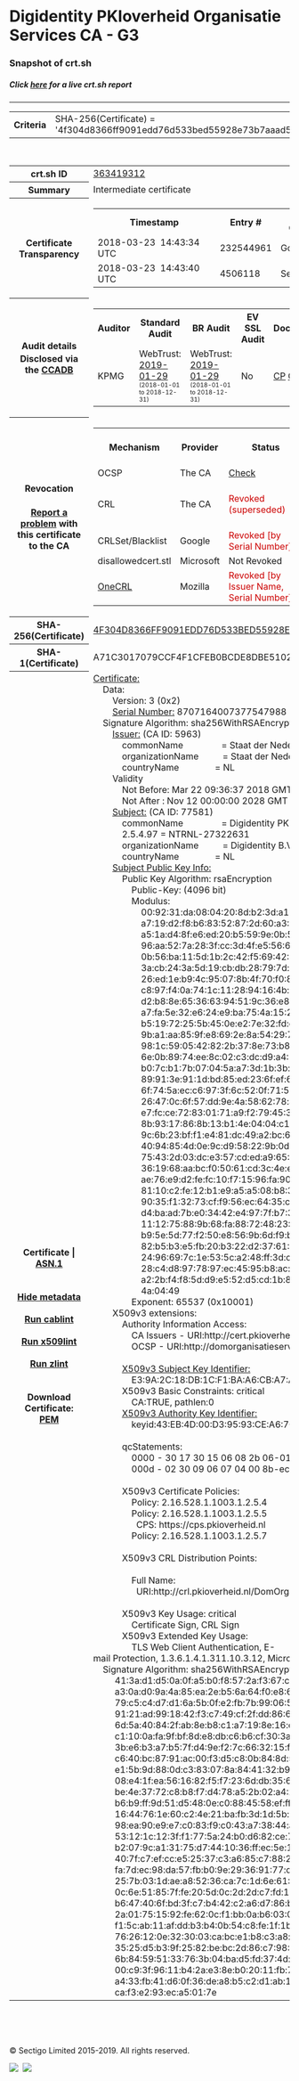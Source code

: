 # Digidentity PKIoverheid Organisatie Services CA - G3
### Snapshot of crt.sh
##### Click [here](https://crt.sh/?q=4F304D8366FF9091EDD76D533BED55928E73B7AAAD52E35B86E762A77F04694E) for a live crt.sh report

---
<!DOCTYPE HTML PUBLIC "-//W3C//DTD HTML 4.0 Transitional//EN">
<HTML>

<BODY>

<TABLE>
  <TR>
    <TH class="outer">Criteria</TH>
    <TD class="outer">SHA-256(Certificate) = '4f304d8366ff9091edd76d533bed55928e73b7aaad52e35b86e762a77f04694e'</TD>
  </TR>
</TABLE>
<BR>
<TABLE>
  <TR>
    <TH class="outer">crt.sh ID</TH>
    <TD class="outer"><A href="?id=363419312">363419312</A></TD>
  </TR>
  <TR>
    <TH class="outer">Summary</TH>
    <TD class="outer">Intermediate certificate</TD>
  </TR>
  <TR>
    <TH class="outer">Certificate<BR>Transparency</TH>
    <TD class="outer">
<TABLE class="options" style="margin-left:0px">
  <TR>
    <TH>Timestamp</TH>
    <TH>Entry #</TH>
    <TH>Log Operator</TH>
    <TH>Log URL</TH>
  </TR>
  <TR>
    <TD>2018-03-23&nbsp; <FONT class="small">14:43:34 UTC</FONT></TD>
    <TD>232544961</TD>
    <TD>Google</TD>
    <TD>https://ct.googleapis.com/rocketeer</TD>
  </TR>
  <TR>
    <TD>2018-03-23&nbsp; <FONT class="small">14:43:40 UTC</FONT></TD>
    <TD>4506118</TD>
    <TD>Sectigo</TD>
    <TD>https://dodo.ct.comodo.com</TD>
  </TR>
</TABLE>
    </TD>
  </TR>
  <TR>
    <TH class="outer">Audit details<BR>
      <DIV class="small" style="padding-top:3px">Disclosed via the
        <A href="//ccadb-public.secure.force.com/mozilla/PublicAllIntermediateCerts" target="_blank">CCADB</A></DIV>
    </TH>
    <TD class="outer">
<TABLE class="options" style="margin-left:0px">
  <TR>
    <TH>Auditor</TH>
    <TH>Standard Audit</TH>
    <TH>BR Audit</TH>
    <TH>EV SSL Audit</TH>
    <TH>Documents</TH>
    <TH>CCADB</TH>
    <TH>Root Owner / Certificate</TH>
  </TR>
  <TR>
    <TD style="vertical-align:middle">KPMG</TD>
    <TD>WebTrust:
      <A href="https://www.cpacanada.ca/generichandlers/CPACHandler.ashx?attachmentid=224596" target="_blank">2019-01-29</A>
      <BR><FONT style="font-size:8pt">(2018-01-01 to 2018-12-31)</FONT></TD>
    <TD>WebTrust:
      <A href="https://www.cpacanada.ca/generichandlers/CPACHandler.ashx?attachmentid=224597" target="_blank">2019-01-29</A>
      <BR><FONT style="font-size:8pt">(2018-01-01 to 2018-12-31)</FONT></TD>
    <TD>No    <TD>
      <A href="https://logius.nl/english/pkioverheid" target="blank">CP</A>
      <A href="https://cps.pkioverheid.nl" target="blank">CPS</A>
    </TD>
    <TD><A href="//ccadb.force.com/0011J00001F3dXtQAJ" target="_blank">0011J00001F3dXtQAJ</A></TD>
    <TD><A href="/?id=8693290">Government of The Netherlands, PKIoverheid (Logius)</A></TD>
  </TR>
</TABLE>
    </TD>
  </TR>
  <TR>
    <TH class="outer">Revocation<BR><BR>
      <DIV class="small" style="padding-top:3px"><A href="?id=363419312&opt=problemreporting">Report a problem</A> with<BR>this certificate to the CA</DIV></TH>
    <TD class="outer">
      <TABLE class="options" style="margin-left:0px">
        <TR>
          <TH>Mechanism</TH>
          <TH>Provider</TH>
          <TH>Status</TH>
          <TH>Revocation Date</TH>
          <TH>Last Observed in CRL</TH>
          <TH>Last Checked <SPAN style="color:#CC0000;vertical-align:middle;font-size:70%;font-weight:normal">(Error)</SPAN></TH>
        </TR>
        <TR>
          <TD>OCSP</TD>
          <TD>The CA</TD>
          <TD><A href="?id=363419312&opt=ocsp">Check</A></TD>
          <TD><SPAN style="color:#888888">?</SPAN></TD>
          <TD><SPAN style="color:#888888">n/a</SPAN></TD>
          <TD><SPAN style="color:#888888">?</SPAN></TD>
        </TR>
        <TR>
          <TD>CRL</TD>
          <TD>The CA</TD>
          <TD><SPAN style="color:#CC0000">Revoked (superseded)</SPAN></TD><TD>2018-05-17&nbsp; <FONT class="small">08:52:28 UTC</FONT></TD><TD>2019-07-05&nbsp; <FONT class="small">14:19:02 UTC</FONT></TD><TD>2019-12-04&nbsp; <FONT class="small">16:44:22 UTC</FONT></TD>
        </TR>
        <TR>
          <TD>CRLSet/Blacklist</TD>
          <TD>Google</TD>
          <TD><SPAN style="color:#CC0000">Revoked [by Serial Number]</SPAN></TD>
          <TD><SPAN style="color:#888888">n/a</SPAN></TD>
          <TD><SPAN style="color:#888888">n/a</SPAN></TD>
          <TD><SPAN style="color:#888888">n/a</SPAN></TD>
        </TR>
        <TR>
          <TD>disallowedcert.stl</TD>
          <TD>Microsoft</TD>
          <TD>Not Revoked</TD>
          <TD><SPAN style="color:#888888">n/a</SPAN></TD>
          <TD><SPAN style="color:#888888">n/a</SPAN></TD>
          <TD><SPAN style="color:#888888">n/a</SPAN></TD>
        </TR>
        <TR>
          <TD><A href="/mozilla-onecrl" target="_blank">OneCRL</A></TD>
          <TD>Mozilla</TD>
          <TD><SPAN style="color:#CC0000">Revoked [by Issuer Name, Serial Number]</SPAN></TD><TD>2018-05-30&nbsp; <FONT class="small">12:35:03 UTC</FONT></TD>
          <TD><SPAN style="color:#888888">n/a</SPAN></TD>
          <TD><SPAN style="color:#888888">n/a</SPAN></TD>
        </TR>
      </TABLE>
    </TD>
  </TR>
  <TR>
    <TH class="outer">SHA-256(Certificate)</TH>
    <TD class="outer"><A href="//censys.io/certificates/4f304d8366ff9091edd76d533bed55928e73b7aaad52e35b86e762a77f04694e">4F304D8366FF9091EDD76D533BED55928E73B7AAAD52E35B86E762A77F04694E</A></TD>
  </TR>
  <TR>
    <TH class="outer">SHA-1(Certificate)</TH>
    <TD class="outer">A71C3017079CCF4F1CFEB0BCDE8DBE51026E7538</TD>
  </TR>
  <TR>
    <TH class="outer">Certificate | <A href="?asn1=363419312">ASN.1</A>
      <SPAN class="small"><BR>
      <BR><BR><A href="?id=363419312&opt=nometadata">Hide metadata</A>
      <BR><BR><A href="?id=363419312&opt=cablint">Run cablint</A>
      <BR><BR><A href="?id=363419312&opt=x509lint">Run x509lint</A>
      <BR><BR><A href="?id=363419312&opt=zlint">Run zlint</A>
      <BR><BR><BR>Download Certificate: <A href="?d=363419312">PEM</A>
      </SPAN>
    </TH>
    <TD class="text"><A href="?d=363419312">Certificate:</A><BR>&nbsp;&nbsp;&nbsp;&nbsp;Data:<BR>&nbsp;&nbsp;&nbsp;&nbsp;&nbsp;&nbsp;&nbsp;&nbsp;Version:&nbsp;3&nbsp;(0x2)<BR>&nbsp;&nbsp;&nbsp;&nbsp;&nbsp;&nbsp;&nbsp;&nbsp;<A href="?serial=78d60f883cce32d4">Serial&nbsp;Number:</A>&nbsp;8707164007377547988&nbsp;(0x78d60f883cce32d4)<BR>&nbsp;&nbsp;&nbsp;&nbsp;Signature&nbsp;Algorithm:&nbsp;sha256WithRSAEncryption<BR>&nbsp;&nbsp;&nbsp;&nbsp;&nbsp;&nbsp;&nbsp;&nbsp;<A href="?caid=5963">Issuer:</A> <SPAN class="small">(CA ID: 5963)</SPAN><BR>&nbsp;&nbsp;&nbsp;&nbsp;&nbsp;&nbsp;&nbsp;&nbsp;&nbsp;&nbsp;&nbsp;&nbsp;commonName&nbsp;&nbsp;&nbsp;&nbsp;&nbsp;&nbsp;&nbsp;&nbsp;&nbsp;&nbsp;&nbsp;&nbsp;&nbsp;&nbsp;&nbsp;&nbsp;=&nbsp;Staat&nbsp;der&nbsp;Nederlanden&nbsp;Organisatie&nbsp;Services&nbsp;CA&nbsp;-&nbsp;G3<BR>&nbsp;&nbsp;&nbsp;&nbsp;&nbsp;&nbsp;&nbsp;&nbsp;&nbsp;&nbsp;&nbsp;&nbsp;organizationName&nbsp;&nbsp;&nbsp;&nbsp;&nbsp;&nbsp;&nbsp;&nbsp;&nbsp;&nbsp;=&nbsp;Staat&nbsp;der&nbsp;Nederlanden<BR>&nbsp;&nbsp;&nbsp;&nbsp;&nbsp;&nbsp;&nbsp;&nbsp;&nbsp;&nbsp;&nbsp;&nbsp;countryName&nbsp;&nbsp;&nbsp;&nbsp;&nbsp;&nbsp;&nbsp;&nbsp;&nbsp;&nbsp;&nbsp;&nbsp;&nbsp;&nbsp;&nbsp;=&nbsp;NL<BR>&nbsp;&nbsp;&nbsp;&nbsp;&nbsp;&nbsp;&nbsp;&nbsp;Validity<BR>&nbsp;&nbsp;&nbsp;&nbsp;&nbsp;&nbsp;&nbsp;&nbsp;&nbsp;&nbsp;&nbsp;&nbsp;Not&nbsp;Before:&nbsp;Mar&nbsp;22&nbsp;09:36:37&nbsp;2018&nbsp;GMT<BR>&nbsp;&nbsp;&nbsp;&nbsp;&nbsp;&nbsp;&nbsp;&nbsp;&nbsp;&nbsp;&nbsp;&nbsp;Not&nbsp;After&nbsp;:&nbsp;Nov&nbsp;12&nbsp;00:00:00&nbsp;2028&nbsp;GMT<BR>&nbsp;&nbsp;&nbsp;&nbsp;&nbsp;&nbsp;&nbsp;&nbsp;<A href="?caid=77581">Subject:</A> <SPAN class="small">(CA ID: 77581)</SPAN><BR>&nbsp;&nbsp;&nbsp;&nbsp;&nbsp;&nbsp;&nbsp;&nbsp;&nbsp;&nbsp;&nbsp;&nbsp;commonName&nbsp;&nbsp;&nbsp;&nbsp;&nbsp;&nbsp;&nbsp;&nbsp;&nbsp;&nbsp;&nbsp;&nbsp;&nbsp;&nbsp;&nbsp;&nbsp;=&nbsp;Digidentity&nbsp;PKIoverheid&nbsp;Organisatie&nbsp;Services&nbsp;CA&nbsp;-&nbsp;G3<BR>&nbsp;&nbsp;&nbsp;&nbsp;&nbsp;&nbsp;&nbsp;&nbsp;&nbsp;&nbsp;&nbsp;&nbsp;2.5.4.97&nbsp;=&nbsp;NTRNL-27322631<BR>&nbsp;&nbsp;&nbsp;&nbsp;&nbsp;&nbsp;&nbsp;&nbsp;&nbsp;&nbsp;&nbsp;&nbsp;organizationName&nbsp;&nbsp;&nbsp;&nbsp;&nbsp;&nbsp;&nbsp;&nbsp;&nbsp;&nbsp;=&nbsp;Digidentity&nbsp;B.V.<BR>&nbsp;&nbsp;&nbsp;&nbsp;&nbsp;&nbsp;&nbsp;&nbsp;&nbsp;&nbsp;&nbsp;&nbsp;countryName&nbsp;&nbsp;&nbsp;&nbsp;&nbsp;&nbsp;&nbsp;&nbsp;&nbsp;&nbsp;&nbsp;&nbsp;&nbsp;&nbsp;&nbsp;=&nbsp;NL<BR>&nbsp;&nbsp;&nbsp;&nbsp;&nbsp;&nbsp;&nbsp;&nbsp;<A href="?spkisha256=bcc6f04555bdce42650a8214c14fc410d81f8ff5e596ef4403253cd7bb07e9d5">Subject&nbsp;Public&nbsp;Key&nbsp;Info:</A><BR>&nbsp;&nbsp;&nbsp;&nbsp;&nbsp;&nbsp;&nbsp;&nbsp;&nbsp;&nbsp;&nbsp;&nbsp;Public&nbsp;Key&nbsp;Algorithm:&nbsp;rsaEncryption<BR>&nbsp;&nbsp;&nbsp;&nbsp;&nbsp;&nbsp;&nbsp;&nbsp;&nbsp;&nbsp;&nbsp;&nbsp;&nbsp;&nbsp;&nbsp;&nbsp;Public-Key:&nbsp;(4096&nbsp;bit)<BR>&nbsp;&nbsp;&nbsp;&nbsp;&nbsp;&nbsp;&nbsp;&nbsp;&nbsp;&nbsp;&nbsp;&nbsp;&nbsp;&nbsp;&nbsp;&nbsp;Modulus:<BR>&nbsp;&nbsp;&nbsp;&nbsp;&nbsp;&nbsp;&nbsp;&nbsp;&nbsp;&nbsp;&nbsp;&nbsp;&nbsp;&nbsp;&nbsp;&nbsp;&nbsp;&nbsp;&nbsp;&nbsp;00:92:31:da:08:04:20:8d:b2:3d:a1:75:b3:85:88:<BR>&nbsp;&nbsp;&nbsp;&nbsp;&nbsp;&nbsp;&nbsp;&nbsp;&nbsp;&nbsp;&nbsp;&nbsp;&nbsp;&nbsp;&nbsp;&nbsp;&nbsp;&nbsp;&nbsp;&nbsp;a7:19:d2:f8:b6:83:52:87:2d:60:a3:9e:16:a9:fd:<BR>&nbsp;&nbsp;&nbsp;&nbsp;&nbsp;&nbsp;&nbsp;&nbsp;&nbsp;&nbsp;&nbsp;&nbsp;&nbsp;&nbsp;&nbsp;&nbsp;&nbsp;&nbsp;&nbsp;&nbsp;a5:1a:d4:8f:e6:ed:20:b5:59:9e:0b:5a:09:3a:cb:<BR>&nbsp;&nbsp;&nbsp;&nbsp;&nbsp;&nbsp;&nbsp;&nbsp;&nbsp;&nbsp;&nbsp;&nbsp;&nbsp;&nbsp;&nbsp;&nbsp;&nbsp;&nbsp;&nbsp;&nbsp;96:aa:52:7a:28:3f:cc:3d:4f:e5:56:64:1e:06:5a:<BR>&nbsp;&nbsp;&nbsp;&nbsp;&nbsp;&nbsp;&nbsp;&nbsp;&nbsp;&nbsp;&nbsp;&nbsp;&nbsp;&nbsp;&nbsp;&nbsp;&nbsp;&nbsp;&nbsp;&nbsp;0b:56:ba:11:5d:1b:2c:42:f5:69:42:75:60:54:47:<BR>&nbsp;&nbsp;&nbsp;&nbsp;&nbsp;&nbsp;&nbsp;&nbsp;&nbsp;&nbsp;&nbsp;&nbsp;&nbsp;&nbsp;&nbsp;&nbsp;&nbsp;&nbsp;&nbsp;&nbsp;3a:cb:24:3a:5d:19:cb:db:28:79:7d:6d:2b:67:83:<BR>&nbsp;&nbsp;&nbsp;&nbsp;&nbsp;&nbsp;&nbsp;&nbsp;&nbsp;&nbsp;&nbsp;&nbsp;&nbsp;&nbsp;&nbsp;&nbsp;&nbsp;&nbsp;&nbsp;&nbsp;26:ed:1e:b9:4c:95:07:8b:4f:70:f0:8b:b4:32:f7:<BR>&nbsp;&nbsp;&nbsp;&nbsp;&nbsp;&nbsp;&nbsp;&nbsp;&nbsp;&nbsp;&nbsp;&nbsp;&nbsp;&nbsp;&nbsp;&nbsp;&nbsp;&nbsp;&nbsp;&nbsp;c8:97:f4:0a:74:1c:11:28:94:16:4b:76:5a:2e:42:<BR>&nbsp;&nbsp;&nbsp;&nbsp;&nbsp;&nbsp;&nbsp;&nbsp;&nbsp;&nbsp;&nbsp;&nbsp;&nbsp;&nbsp;&nbsp;&nbsp;&nbsp;&nbsp;&nbsp;&nbsp;d2:b8:8e:65:36:63:94:51:9c:36:e8:3a:c2:7e:4e:<BR>&nbsp;&nbsp;&nbsp;&nbsp;&nbsp;&nbsp;&nbsp;&nbsp;&nbsp;&nbsp;&nbsp;&nbsp;&nbsp;&nbsp;&nbsp;&nbsp;&nbsp;&nbsp;&nbsp;&nbsp;a7:fa:5e:32:e6:24:e9:ba:75:4a:15:26:45:a2:c2:<BR>&nbsp;&nbsp;&nbsp;&nbsp;&nbsp;&nbsp;&nbsp;&nbsp;&nbsp;&nbsp;&nbsp;&nbsp;&nbsp;&nbsp;&nbsp;&nbsp;&nbsp;&nbsp;&nbsp;&nbsp;b5:19:72:25:5b:45:0e:e2:7e:32:fd:d6:12:50:d1:<BR>&nbsp;&nbsp;&nbsp;&nbsp;&nbsp;&nbsp;&nbsp;&nbsp;&nbsp;&nbsp;&nbsp;&nbsp;&nbsp;&nbsp;&nbsp;&nbsp;&nbsp;&nbsp;&nbsp;&nbsp;9b:a1:aa:85:9f:e8:69:2e:8a:54:29:7f:09:4d:74:<BR>&nbsp;&nbsp;&nbsp;&nbsp;&nbsp;&nbsp;&nbsp;&nbsp;&nbsp;&nbsp;&nbsp;&nbsp;&nbsp;&nbsp;&nbsp;&nbsp;&nbsp;&nbsp;&nbsp;&nbsp;98:1c:59:05:42:82:2b:37:8e:73:b8:64:a2:cb:c7:<BR>&nbsp;&nbsp;&nbsp;&nbsp;&nbsp;&nbsp;&nbsp;&nbsp;&nbsp;&nbsp;&nbsp;&nbsp;&nbsp;&nbsp;&nbsp;&nbsp;&nbsp;&nbsp;&nbsp;&nbsp;6e:0b:89:74:ee:8c:02:c3:dc:d9:a4:1f:df:0b:21:<BR>&nbsp;&nbsp;&nbsp;&nbsp;&nbsp;&nbsp;&nbsp;&nbsp;&nbsp;&nbsp;&nbsp;&nbsp;&nbsp;&nbsp;&nbsp;&nbsp;&nbsp;&nbsp;&nbsp;&nbsp;b0:7c:b1:7b:07:04:5a:a7:3d:1b:3b:79:e3:cf:45:<BR>&nbsp;&nbsp;&nbsp;&nbsp;&nbsp;&nbsp;&nbsp;&nbsp;&nbsp;&nbsp;&nbsp;&nbsp;&nbsp;&nbsp;&nbsp;&nbsp;&nbsp;&nbsp;&nbsp;&nbsp;89:91:3e:91:1d:bd:85:ed:23:6f:ef:6b:a3:57:c0:<BR>&nbsp;&nbsp;&nbsp;&nbsp;&nbsp;&nbsp;&nbsp;&nbsp;&nbsp;&nbsp;&nbsp;&nbsp;&nbsp;&nbsp;&nbsp;&nbsp;&nbsp;&nbsp;&nbsp;&nbsp;6f:74:5a:ec:c6:97:3f:6c:52:0f:71:57:3e:25:7a:<BR>&nbsp;&nbsp;&nbsp;&nbsp;&nbsp;&nbsp;&nbsp;&nbsp;&nbsp;&nbsp;&nbsp;&nbsp;&nbsp;&nbsp;&nbsp;&nbsp;&nbsp;&nbsp;&nbsp;&nbsp;26:47:0c:6f:57:dd:9e:4a:58:62:78:ac:37:04:51:<BR>&nbsp;&nbsp;&nbsp;&nbsp;&nbsp;&nbsp;&nbsp;&nbsp;&nbsp;&nbsp;&nbsp;&nbsp;&nbsp;&nbsp;&nbsp;&nbsp;&nbsp;&nbsp;&nbsp;&nbsp;e7:fc:ce:72:83:01:71:a9:f2:79:45:34:fb:d2:f4:<BR>&nbsp;&nbsp;&nbsp;&nbsp;&nbsp;&nbsp;&nbsp;&nbsp;&nbsp;&nbsp;&nbsp;&nbsp;&nbsp;&nbsp;&nbsp;&nbsp;&nbsp;&nbsp;&nbsp;&nbsp;8b:93:17:86:8b:13:b1:4e:04:04:c1:42:be:ac:4f:<BR>&nbsp;&nbsp;&nbsp;&nbsp;&nbsp;&nbsp;&nbsp;&nbsp;&nbsp;&nbsp;&nbsp;&nbsp;&nbsp;&nbsp;&nbsp;&nbsp;&nbsp;&nbsp;&nbsp;&nbsp;9c:6b:23:bf:f1:e4:81:dc:49:a2:bc:63:15:20:d7:<BR>&nbsp;&nbsp;&nbsp;&nbsp;&nbsp;&nbsp;&nbsp;&nbsp;&nbsp;&nbsp;&nbsp;&nbsp;&nbsp;&nbsp;&nbsp;&nbsp;&nbsp;&nbsp;&nbsp;&nbsp;40:94:85:4d:0e:9c:d9:58:22:9b:0d:aa:dc:db:f7:<BR>&nbsp;&nbsp;&nbsp;&nbsp;&nbsp;&nbsp;&nbsp;&nbsp;&nbsp;&nbsp;&nbsp;&nbsp;&nbsp;&nbsp;&nbsp;&nbsp;&nbsp;&nbsp;&nbsp;&nbsp;75:43:2d:03:dc:e3:57:cd:ed:a9:65:11:c4:5a:e2:<BR>&nbsp;&nbsp;&nbsp;&nbsp;&nbsp;&nbsp;&nbsp;&nbsp;&nbsp;&nbsp;&nbsp;&nbsp;&nbsp;&nbsp;&nbsp;&nbsp;&nbsp;&nbsp;&nbsp;&nbsp;36:19:68:aa:bc:f0:50:61:cd:3c:4e:eb:81:8a:c4:<BR>&nbsp;&nbsp;&nbsp;&nbsp;&nbsp;&nbsp;&nbsp;&nbsp;&nbsp;&nbsp;&nbsp;&nbsp;&nbsp;&nbsp;&nbsp;&nbsp;&nbsp;&nbsp;&nbsp;&nbsp;ae:76:e9:d2:fe:fc:10:f7:15:96:fa:90:85:a2:05:<BR>&nbsp;&nbsp;&nbsp;&nbsp;&nbsp;&nbsp;&nbsp;&nbsp;&nbsp;&nbsp;&nbsp;&nbsp;&nbsp;&nbsp;&nbsp;&nbsp;&nbsp;&nbsp;&nbsp;&nbsp;81:10:c2:fe:12:b1:e9:a5:a5:08:b8:3e:46:5b:3a:<BR>&nbsp;&nbsp;&nbsp;&nbsp;&nbsp;&nbsp;&nbsp;&nbsp;&nbsp;&nbsp;&nbsp;&nbsp;&nbsp;&nbsp;&nbsp;&nbsp;&nbsp;&nbsp;&nbsp;&nbsp;90:35:f1:32:73:cf:f9:56:ec:64:35:cc:71:9b:23:<BR>&nbsp;&nbsp;&nbsp;&nbsp;&nbsp;&nbsp;&nbsp;&nbsp;&nbsp;&nbsp;&nbsp;&nbsp;&nbsp;&nbsp;&nbsp;&nbsp;&nbsp;&nbsp;&nbsp;&nbsp;d4:ba:ad:7b:e0:34:42:e4:97:7f:b7:3a:d7:fd:0f:<BR>&nbsp;&nbsp;&nbsp;&nbsp;&nbsp;&nbsp;&nbsp;&nbsp;&nbsp;&nbsp;&nbsp;&nbsp;&nbsp;&nbsp;&nbsp;&nbsp;&nbsp;&nbsp;&nbsp;&nbsp;11:12:75:88:9b:68:fa:88:72:48:23:32:0c:55:3f:<BR>&nbsp;&nbsp;&nbsp;&nbsp;&nbsp;&nbsp;&nbsp;&nbsp;&nbsp;&nbsp;&nbsp;&nbsp;&nbsp;&nbsp;&nbsp;&nbsp;&nbsp;&nbsp;&nbsp;&nbsp;b9:5e:5d:77:f2:50:e8:56:9b:6d:f9:b0:3f:bc:40:<BR>&nbsp;&nbsp;&nbsp;&nbsp;&nbsp;&nbsp;&nbsp;&nbsp;&nbsp;&nbsp;&nbsp;&nbsp;&nbsp;&nbsp;&nbsp;&nbsp;&nbsp;&nbsp;&nbsp;&nbsp;82:b5:b3:e5:fb:20:b3:22:d2:37:61:19:0b:9e:f6:<BR>&nbsp;&nbsp;&nbsp;&nbsp;&nbsp;&nbsp;&nbsp;&nbsp;&nbsp;&nbsp;&nbsp;&nbsp;&nbsp;&nbsp;&nbsp;&nbsp;&nbsp;&nbsp;&nbsp;&nbsp;24:96:69:7c:1e:53:5c:a2:48:ff:3d:c1:61:d6:f9:<BR>&nbsp;&nbsp;&nbsp;&nbsp;&nbsp;&nbsp;&nbsp;&nbsp;&nbsp;&nbsp;&nbsp;&nbsp;&nbsp;&nbsp;&nbsp;&nbsp;&nbsp;&nbsp;&nbsp;&nbsp;28:c4:d8:97:78:97:ec:45:95:b8:ac:02:7a:66:b6:<BR>&nbsp;&nbsp;&nbsp;&nbsp;&nbsp;&nbsp;&nbsp;&nbsp;&nbsp;&nbsp;&nbsp;&nbsp;&nbsp;&nbsp;&nbsp;&nbsp;&nbsp;&nbsp;&nbsp;&nbsp;a2:2b:f4:f8:5d:d9:e5:52:d5:cd:1b:83:cf:a1:79:<BR>&nbsp;&nbsp;&nbsp;&nbsp;&nbsp;&nbsp;&nbsp;&nbsp;&nbsp;&nbsp;&nbsp;&nbsp;&nbsp;&nbsp;&nbsp;&nbsp;&nbsp;&nbsp;&nbsp;&nbsp;4a:04:49<BR>&nbsp;&nbsp;&nbsp;&nbsp;&nbsp;&nbsp;&nbsp;&nbsp;&nbsp;&nbsp;&nbsp;&nbsp;&nbsp;&nbsp;&nbsp;&nbsp;Exponent:&nbsp;65537&nbsp;(0x10001)<BR>&nbsp;&nbsp;&nbsp;&nbsp;&nbsp;&nbsp;&nbsp;&nbsp;X509v3&nbsp;extensions:<BR>&nbsp;&nbsp;&nbsp;&nbsp;&nbsp;&nbsp;&nbsp;&nbsp;&nbsp;&nbsp;&nbsp;&nbsp;Authority&nbsp;Information&nbsp;Access:&nbsp;<BR>&nbsp;&nbsp;&nbsp;&nbsp;&nbsp;&nbsp;&nbsp;&nbsp;&nbsp;&nbsp;&nbsp;&nbsp;&nbsp;&nbsp;&nbsp;&nbsp;CA&nbsp;Issuers&nbsp;-&nbsp;URI:http://cert.pkioverheid.nl/DomOrganisatieServicesCA-G3.cer<BR>&nbsp;&nbsp;&nbsp;&nbsp;&nbsp;&nbsp;&nbsp;&nbsp;&nbsp;&nbsp;&nbsp;&nbsp;&nbsp;&nbsp;&nbsp;&nbsp;OCSP&nbsp;-&nbsp;URI:http://domorganisatieservicesocsp-g3.pkioverheid.nl<BR><BR>&nbsp;&nbsp;&nbsp;&nbsp;&nbsp;&nbsp;&nbsp;&nbsp;&nbsp;&nbsp;&nbsp;&nbsp;<A href="?ski=e39a2c18db1cf1baa6cba7a2203675a10c2aea5f">X509v3&nbsp;Subject&nbsp;Key&nbsp;Identifier:</A><BR>&nbsp;&nbsp;&nbsp;&nbsp;&nbsp;&nbsp;&nbsp;&nbsp;&nbsp;&nbsp;&nbsp;&nbsp;&nbsp;&nbsp;&nbsp;&nbsp;E3:9A:2C:18:DB:1C:F1:BA:A6:CB:A7:A2:20:36:75:A1:0C:2A:EA:5F<BR>&nbsp;&nbsp;&nbsp;&nbsp;&nbsp;&nbsp;&nbsp;&nbsp;&nbsp;&nbsp;&nbsp;&nbsp;X509v3&nbsp;Basic&nbsp;Constraints:&nbsp;critical<BR>&nbsp;&nbsp;&nbsp;&nbsp;&nbsp;&nbsp;&nbsp;&nbsp;&nbsp;&nbsp;&nbsp;&nbsp;&nbsp;&nbsp;&nbsp;&nbsp;CA:TRUE,&nbsp;pathlen:0<BR>&nbsp;&nbsp;&nbsp;&nbsp;&nbsp;&nbsp;&nbsp;&nbsp;&nbsp;&nbsp;&nbsp;&nbsp;<A href="?ski=43eb4d00d39593cea67c400d6d11be39d132aee2">X509v3&nbsp;Authority&nbsp;Key&nbsp;Identifier:</A><BR>&nbsp;&nbsp;&nbsp;&nbsp;&nbsp;&nbsp;&nbsp;&nbsp;&nbsp;&nbsp;&nbsp;&nbsp;&nbsp;&nbsp;&nbsp;&nbsp;keyid:43:EB:4D:00:D3:95:93:CE:A6:7C:40:0D:6D:11:BE:39:D1:32:AE:E2<BR><BR>&nbsp;&nbsp;&nbsp;&nbsp;&nbsp;&nbsp;&nbsp;&nbsp;&nbsp;&nbsp;&nbsp;&nbsp;qcStatements:&nbsp;<BR>&nbsp;&nbsp;&nbsp;&nbsp;&nbsp;&nbsp;&nbsp;&nbsp;&nbsp;&nbsp;&nbsp;&nbsp;&nbsp;&nbsp;&nbsp;&nbsp;0000&nbsp;-&nbsp;30&nbsp;17&nbsp;30&nbsp;15&nbsp;06&nbsp;08&nbsp;2b&nbsp;06-01&nbsp;05&nbsp;05&nbsp;07&nbsp;0b&nbsp;&nbsp;&nbsp;0.0...+......<BR>&nbsp;&nbsp;&nbsp;&nbsp;&nbsp;&nbsp;&nbsp;&nbsp;&nbsp;&nbsp;&nbsp;&nbsp;&nbsp;&nbsp;&nbsp;&nbsp;000d&nbsp;-&nbsp;02&nbsp;30&nbsp;09&nbsp;06&nbsp;07&nbsp;04&nbsp;00&nbsp;8b-ec&nbsp;49&nbsp;01&nbsp;02&nbsp;&nbsp;&nbsp;&nbsp;&nbsp;&nbsp;.0.......I..<BR><BR>&nbsp;&nbsp;&nbsp;&nbsp;&nbsp;&nbsp;&nbsp;&nbsp;&nbsp;&nbsp;&nbsp;&nbsp;X509v3&nbsp;Certificate&nbsp;Policies:&nbsp;<BR>&nbsp;&nbsp;&nbsp;&nbsp;&nbsp;&nbsp;&nbsp;&nbsp;&nbsp;&nbsp;&nbsp;&nbsp;&nbsp;&nbsp;&nbsp;&nbsp;Policy:&nbsp;2.16.528.1.1003.1.2.5.4<BR>&nbsp;&nbsp;&nbsp;&nbsp;&nbsp;&nbsp;&nbsp;&nbsp;&nbsp;&nbsp;&nbsp;&nbsp;&nbsp;&nbsp;&nbsp;&nbsp;Policy:&nbsp;2.16.528.1.1003.1.2.5.5<BR>&nbsp;&nbsp;&nbsp;&nbsp;&nbsp;&nbsp;&nbsp;&nbsp;&nbsp;&nbsp;&nbsp;&nbsp;&nbsp;&nbsp;&nbsp;&nbsp;&nbsp;&nbsp;CPS:&nbsp;https://cps.pkioverheid.nl<BR>&nbsp;&nbsp;&nbsp;&nbsp;&nbsp;&nbsp;&nbsp;&nbsp;&nbsp;&nbsp;&nbsp;&nbsp;&nbsp;&nbsp;&nbsp;&nbsp;Policy:&nbsp;2.16.528.1.1003.1.2.5.7<BR><BR>&nbsp;&nbsp;&nbsp;&nbsp;&nbsp;&nbsp;&nbsp;&nbsp;&nbsp;&nbsp;&nbsp;&nbsp;X509v3&nbsp;CRL&nbsp;Distribution&nbsp;Points:&nbsp;<BR><BR>&nbsp;&nbsp;&nbsp;&nbsp;&nbsp;&nbsp;&nbsp;&nbsp;&nbsp;&nbsp;&nbsp;&nbsp;&nbsp;&nbsp;&nbsp;&nbsp;Full&nbsp;Name:<BR>&nbsp;&nbsp;&nbsp;&nbsp;&nbsp;&nbsp;&nbsp;&nbsp;&nbsp;&nbsp;&nbsp;&nbsp;&nbsp;&nbsp;&nbsp;&nbsp;&nbsp;&nbsp;URI:http://crl.pkioverheid.nl/DomOrganisatieServicesLatestCRL-G3.crl<BR><BR>&nbsp;&nbsp;&nbsp;&nbsp;&nbsp;&nbsp;&nbsp;&nbsp;&nbsp;&nbsp;&nbsp;&nbsp;X509v3&nbsp;Key&nbsp;Usage:&nbsp;critical<BR>&nbsp;&nbsp;&nbsp;&nbsp;&nbsp;&nbsp;&nbsp;&nbsp;&nbsp;&nbsp;&nbsp;&nbsp;&nbsp;&nbsp;&nbsp;&nbsp;Certificate&nbsp;Sign,&nbsp;CRL&nbsp;Sign<BR>&nbsp;&nbsp;&nbsp;&nbsp;&nbsp;&nbsp;&nbsp;&nbsp;&nbsp;&nbsp;&nbsp;&nbsp;X509v3&nbsp;Extended&nbsp;Key&nbsp;Usage:&nbsp;<BR>&nbsp;&nbsp;&nbsp;&nbsp;&nbsp;&nbsp;&nbsp;&nbsp;&nbsp;&nbsp;&nbsp;&nbsp;&nbsp;&nbsp;&nbsp;&nbsp;TLS&nbsp;Web&nbsp;Client&nbsp;Authentication,&nbsp;E-mail&nbsp;Protection,&nbsp;1.3.6.1.4.1.311.10.3.12,&nbsp;Microsoft&nbsp;Encrypted&nbsp;File&nbsp;System,&nbsp;OCSP&nbsp;Signing<BR>&nbsp;&nbsp;&nbsp;&nbsp;Signature&nbsp;Algorithm:&nbsp;sha256WithRSAEncryption<BR>&nbsp;&nbsp;&nbsp;&nbsp;&nbsp;&nbsp;&nbsp;&nbsp;&nbsp;41:3a:d1:d5:0a:0f:a5:b0:f8:57:2a:f3:67:c8:c9:48:d3:4e:<BR>&nbsp;&nbsp;&nbsp;&nbsp;&nbsp;&nbsp;&nbsp;&nbsp;&nbsp;a3:0a:d0:9a:4a:85:ea:2e:b5:6a:64:f0:e8:65:f1:06:12:5e:<BR>&nbsp;&nbsp;&nbsp;&nbsp;&nbsp;&nbsp;&nbsp;&nbsp;&nbsp;79:c5:c4:d7:d1:6a:5b:0f:e2:fb:7b:99:06:51:7a:52:24:e0:<BR>&nbsp;&nbsp;&nbsp;&nbsp;&nbsp;&nbsp;&nbsp;&nbsp;&nbsp;91:21:ad:99:18:42:f3:c7:49:cf:2f:dd:86:66:46:f9:12:39:<BR>&nbsp;&nbsp;&nbsp;&nbsp;&nbsp;&nbsp;&nbsp;&nbsp;&nbsp;6d:5a:40:84:2f:ab:8e:b8:c1:a7:19:8e:16:cb:ad:17:70:88:<BR>&nbsp;&nbsp;&nbsp;&nbsp;&nbsp;&nbsp;&nbsp;&nbsp;&nbsp;c1:10:0a:fa:9f:bf:8d:e8:db:c6:b6:cf:30:3a:ef:c9:8f:a1:<BR>&nbsp;&nbsp;&nbsp;&nbsp;&nbsp;&nbsp;&nbsp;&nbsp;&nbsp;3b:e6:b3:a7:b5:7f:d4:9e:f2:7c:66:32:15:fe:4c:3d:87:0e:<BR>&nbsp;&nbsp;&nbsp;&nbsp;&nbsp;&nbsp;&nbsp;&nbsp;&nbsp;c6:40:bc:87:91:ac:00:f3:d5:c8:0b:84:8d:50:17:c5:0d:c9:<BR>&nbsp;&nbsp;&nbsp;&nbsp;&nbsp;&nbsp;&nbsp;&nbsp;&nbsp;e1:5b:9d:88:0d:c3:83:07:8a:84:41:32:b9:6c:25:fe:fa:fd:<BR>&nbsp;&nbsp;&nbsp;&nbsp;&nbsp;&nbsp;&nbsp;&nbsp;&nbsp;08:e4:1f:ea:56:16:82:f5:f7:23:6d:db:35:6a:5f:09:29:5f:<BR>&nbsp;&nbsp;&nbsp;&nbsp;&nbsp;&nbsp;&nbsp;&nbsp;&nbsp;be:4e:37:72:c8:b8:f7:d4:78:a5:2b:02:a4:24:37:5b:40:d0:<BR>&nbsp;&nbsp;&nbsp;&nbsp;&nbsp;&nbsp;&nbsp;&nbsp;&nbsp;b6:b9:ff:9d:51:d5:48:0e:c0:88:45:58:ef:ff:4f:d9:bc:7c:<BR>&nbsp;&nbsp;&nbsp;&nbsp;&nbsp;&nbsp;&nbsp;&nbsp;&nbsp;16:44:76:1e:60:c2:4e:21:ba:fb:3d:1d:5b:94:37:b9:94:95:<BR>&nbsp;&nbsp;&nbsp;&nbsp;&nbsp;&nbsp;&nbsp;&nbsp;&nbsp;98:ea:90:e9:e7:c0:83:f9:c0:43:a7:38:44:ae:47:5a:c8:ef:<BR>&nbsp;&nbsp;&nbsp;&nbsp;&nbsp;&nbsp;&nbsp;&nbsp;&nbsp;53:12:1c:12:3f:f1:77:5a:24:b0:d6:82:ce:73:d4:b8:73:7e:<BR>&nbsp;&nbsp;&nbsp;&nbsp;&nbsp;&nbsp;&nbsp;&nbsp;&nbsp;b2:07:9c:a1:31:75:d7:44:10:36:ff:ec:5e:1b:ac:69:8a:8a:<BR>&nbsp;&nbsp;&nbsp;&nbsp;&nbsp;&nbsp;&nbsp;&nbsp;&nbsp;40:7f:c7:ef:cc:e5:25:37:c3:a6:85:c7:88:2c:9d:26:68:b7:<BR>&nbsp;&nbsp;&nbsp;&nbsp;&nbsp;&nbsp;&nbsp;&nbsp;&nbsp;fa:7d:ec:98:da:57:fb:b0:9e:29:36:91:77:d3:83:ef:bc:d4:<BR>&nbsp;&nbsp;&nbsp;&nbsp;&nbsp;&nbsp;&nbsp;&nbsp;&nbsp;25:7b:03:1d:ae:a8:52:36:ca:7c:1d:6e:61:05:ad:6e:64:3f:<BR>&nbsp;&nbsp;&nbsp;&nbsp;&nbsp;&nbsp;&nbsp;&nbsp;&nbsp;0c:6e:51:85:7f:fe:20:5d:0c:2d:2d:c7:fd:19:a6:6e:1f:74:<BR>&nbsp;&nbsp;&nbsp;&nbsp;&nbsp;&nbsp;&nbsp;&nbsp;&nbsp;b6:47:40:6f:bd:3f:c7:b4:42:c2:a6:d7:86:b7:c4:ba:3e:e5:<BR>&nbsp;&nbsp;&nbsp;&nbsp;&nbsp;&nbsp;&nbsp;&nbsp;&nbsp;2a:01:75:15:92:fe:62:0c:f1:bb:0a:b6:03:08:36:41:e9:2c:<BR>&nbsp;&nbsp;&nbsp;&nbsp;&nbsp;&nbsp;&nbsp;&nbsp;&nbsp;f1:5c:ab:11:af:dd:b3:b4:0b:54:c8:fe:1f:1b:b5:53:ce:83:<BR>&nbsp;&nbsp;&nbsp;&nbsp;&nbsp;&nbsp;&nbsp;&nbsp;&nbsp;76:26:12:0e:32:30:03:ca:bc:e1:b8:c3:a8:aa:9b:79:76:a0:<BR>&nbsp;&nbsp;&nbsp;&nbsp;&nbsp;&nbsp;&nbsp;&nbsp;&nbsp;35:25:d5:b3:9f:25:82:be:bc:2d:86:c7:98:50:d9:15:12:db:<BR>&nbsp;&nbsp;&nbsp;&nbsp;&nbsp;&nbsp;&nbsp;&nbsp;&nbsp;6b:84:59:51:33:76:3b:04:ba:d5:fd:37:4d:ad:4a:37:e9:9e:<BR>&nbsp;&nbsp;&nbsp;&nbsp;&nbsp;&nbsp;&nbsp;&nbsp;&nbsp;00:c9:3f:96:11:b4:2a:e3:8e:b0:20:11:fb:76:cb:4d:e0:c6:<BR>&nbsp;&nbsp;&nbsp;&nbsp;&nbsp;&nbsp;&nbsp;&nbsp;&nbsp;a4:33:fb:41:d6:0f:36:de:a8:b5:c2:d1:ab:19:db:de:a7:18:<BR>&nbsp;&nbsp;&nbsp;&nbsp;&nbsp;&nbsp;&nbsp;&nbsp;&nbsp;ca:f3:e2:93:ec:a5:01:7e<BR>    </TD>
  </TR>
</TABLE>

  <BR><BR><BR>

  <P class="copyright">&copy; Sectigo Limited 2015-2019. All rights reserved.</P>
  <DIV>
    <A href="https://sectigo.com/"><IMG src="/sectigo_s.png"></A>
    &nbsp;<A href="https://github.com/crtsh"><IMG src="/GitHub-Mark-32px.png"></A>
  </DIV>
</BODY>
</HTML>
